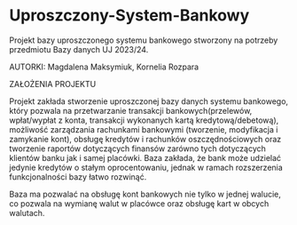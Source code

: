 # Uproszczony-System-Bankowy
Projekt bazy uproszczonego systemu bankowego stworzony na potrzeby przedmiotu Bazy danych UJ 2023/24.

AUTORKI: Magdalena Maksymiuk, Kornelia Rozpara

ZAŁOŻENIA PROJEKTU

Projekt zakłada stworzenie uproszczonej bazy danych systemu bankowego, który pozwala na przetwarzanie transakcji bankowych(przelewów, wpłat/wypłat z konta, transakcji wykonanych kartą kredytową/debetową), możliwość zarządzania rachunkami bankowymi (tworzenie, modyfikacja i zamykanie kont), obsługę kredytów i rachunków oszczędnościowych oraz tworzenie raportów dotyczących finansów zarówno tych dotyczących klientów banku jak i samej placówki. Baza zakłada, że bank może udzielać jedynie kredytów o stałym oprocentowaniu, jednak w ramach rozszerzenia funkcjonalności bazy łatwo rozwinąć.

Baza ma pozwalać na obsługę kont bankowych nie tylko w jednej walucie, co pozwala na wymianę walut w placówce oraz obsługę kart w obcych walutach.

